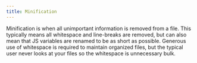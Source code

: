 ```yaml
---
title: Minification
---
```


Minification is when all unimportant information is removed from a file. This typically means all whitespace and line-breaks are removed, but can also mean that JS variables are renamed to be as short as possible. Generous use of whitespace is required to maintain organized files, but the typical user never looks at your files so the whitespace is unnecessary bulk.
